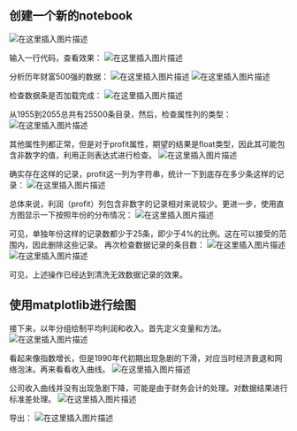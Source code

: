 ## 创建一个新的notebook
![在这里插入图片描述](https://img-blog.csdnimg.cn/989f49c6f6e441718e303a08af566e93.png)

输入一行代码，查看效果：
![在这里插入图片描述](https://img-blog.csdnimg.cn/7da45aa3425940f59eb925fd4c390076.png)

分析历年财富500强的数据：
![在这里插入图片描述](https://img-blog.csdnimg.cn/d1c491022bb04d728a54e82a4801f092.png)
![在这里插入图片描述](https://img-blog.csdnimg.cn/1c81a13c3b1447cfa346dbb15fc46785.png)

检查数据条是否加载完成：
![在这里插入图片描述](https://img-blog.csdnimg.cn/020bfed42c1c432aaedd5f9543b4d6e7.png)

从1955到2055总共有25500条目录，然后，检查属性列的类型：
![在这里插入图片描述](https://img-blog.csdnimg.cn/f91e9f1dfb664beb9c10c5c9db8eebf8.png)

其他属性列都正常，但是对于profit属性，期望的结果是float类型，因此其可能包含非数字的值，利用正则表达式进行检查。
![在这里插入图片描述](https://img-blog.csdnimg.cn/f318d006ba9847b78de34821523aa736.png)

确实存在这样的记录，profit这一列为字符串，统计一下到底存在多少条这样的记录：
![在这里插入图片描述](https://img-blog.csdnimg.cn/fd2820e201c94161930a1141b737c9dd.png)

总体来说，利润（profit）列包含非数字的记录相对来说较少。更进一步，使用直方图显示一下按照年份的分布情况：
![在这里插入图片描述](https://img-blog.csdnimg.cn/de457ed50305404fb2d09a01af8ecaa4.png)

可见，单独年份这样的记录数都少于25条，即少于4%的比例。这在可以接受的范围内，因此删除这些记录。
再次检查数据记录的条目数：
![在这里插入图片描述](https://img-blog.csdnimg.cn/41ff604e669c4906aacb2d4ef4f2dcf2.png)
![在这里插入图片描述](https://img-blog.csdnimg.cn/160f3554277340bfb10221b8d5206986.png)

可见，上述操作已经达到清洗无效数据记录的效果。
## 使用matplotlib进行绘图
接下来，以年分组绘制平均利润和收入。首先定义变量和方法。
![在这里插入图片描述](https://img-blog.csdnimg.cn/2d09e1d39fc24230ac43f3052ee14a5c.png)

看起来像指数增长，但是1990年代初期出现急剧的下滑，对应当时经济衰退和网络泡沫。再来看看收入曲线。
![在这里插入图片描述](https://img-blog.csdnimg.cn/465c81bec7eb4fac9eeeac5eb446084d.png)

公司收入曲线并没有出现急剧下降，可能是由于财务会计的处理。对数据结果进行标准差处理。
![在这里插入图片描述](https://img-blog.csdnimg.cn/3fedfa48bd9c4759974684d2f42c8095.png)

导出：
![在这里插入图片描述](https://img-blog.csdnimg.cn/72613b5aa4bb4b64bcbe937ff853b3e0.png)
